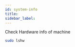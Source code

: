 ```yaml
---
id: system-info
title:
sidebar_label: 
---
```


Check Hardware info of machine

```bash
sudo lshw 
```